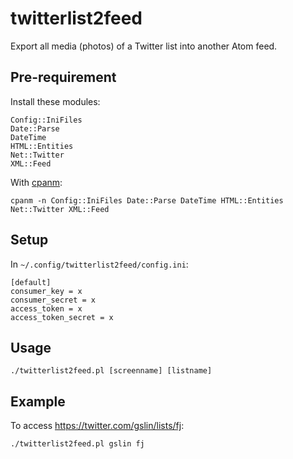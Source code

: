# twitterlist2feed

Export all media (photos) of a Twitter list into another Atom feed.

Pre-requirement
---------------

Install these modules:

    Config::IniFiles
    Date::Parse
    DateTime
    HTML::Entities
    Net::Twitter
    XML::Feed

With [cpanm](https://github.com/miyagawa/cpanminus):

    cpanm -n Config::IniFiles Date::Parse DateTime HTML::Entities Net::Twitter XML::Feed

Setup
-----

In `~/.config/twitterlist2feed/config.ini`:

    [default]
    consumer_key = x
    consumer_secret = x
    access_token = x
    access_token_secret = x

Usage
-----

    ./twitterlist2feed.pl [screenname] [listname]

Example
-------

To access https://twitter.com/gslin/lists/fj:

    ./twitterlist2feed.pl gslin fj
